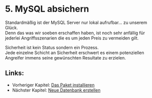 # 5. MySQL absichern

Standardmäßig ist der MySQL Server nur lokal aufrufbar... zu unserem Glück.  
Denn das was wir soeben erschaffen haben, ist noch sehr anfällig für jederlei Angriffsszenarien die es um jeden Preis zu vermeiden gilt.

Sicherheit ist kein Status sondern ein Prozess.  
Jede einzelne Schicht an Sicherheit erschwert es einem potenziellen Angreifer immens seine gewünschten Resultate zu erzielen.

## Links:

* Vorheriger Kapitel: [Das Paket installieren](/das-paket-installieren.md)
* Nächster Kapitel: [Neue Datenbank erstellen](/neue-datenbank-erstellen.md)



